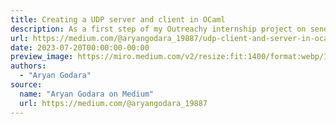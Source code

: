 ```yaml
---
title: Creating a UDP server and client in OCaml
description: As a first step of my Outreachy internship project on sending MIDI over UDP with MirageOs, I've written a UDP Client and Server in OCaml using LWT.
url: https://medium.com/@aryangodara_19887/udp-client-and-server-in-ocaml-e203116a997c
date: 2023-07-20T00:00:00-00:00
preview_image: https://miro.medium.com/v2/resize:fit:1400/format:webp/1*ShS0Lsz1hf7GAiEyiS1wcw.png
authors:
  - "Aryan Godara"
source:
  name: "Aryan Godara on Medium"
  url: https://medium.com/@aryangodara_19887
---
```

